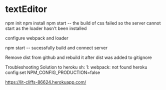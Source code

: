 # textEditor

npm init
npm install
npm start -- the build of css failed so the server cannot start as the loader hasn't been installed

configure webpack and loader

npm start -- sucessfully build and connect server

Remove dist from github and rebuild it after dist was added to gitignore

Troubleshooting
Solution to heroku sh: 1: webpack: not found
heroku config:set NPM_CONFIG_PRODUCTION=false

https://lit-cliffs-86624.herokuapp.com/



